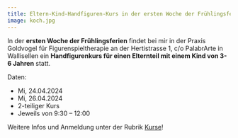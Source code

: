```yaml
---
title: Eltern-Kind-Handfiguren-Kurs in der ersten Woche der Frühlingsferien 2024
image: koch.jpg
---
```

In der __ersten Woche der Frühlingsferien__ findet bei mir in der Praxis Goldvogel für Figurenspieltherapie an der Hertistrasse 1, c/o PalabrArte in Wallisellen ein __Handfigurenkurs für einen Elternteil mit einem Kind von 3-6 Jahren__ statt.

Daten:
- Mi, 24.04.2024
- Mi, 26.04.2024
- 2-teiliger Kurs
- Jeweils von 9:30 – 12:00

Weitere Infos und Anmeldung unter der Rubrik [Kurse](#/sections/6-kurse)!

